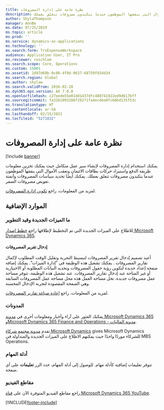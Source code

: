 ```yaml
---
title: نظرة عامة على إدارة المصروفات
description: يقدم هذا الموضوع معلومات عامة حول إدارة المصروفات وارتباطات إلى موارد إضافية. يمكنك استخدام إدارة المصروفات لإنشاء سير عمل متكامل حيث يمكنك تخزين معلومات طريقة الدفع واستيراد حركات بطاقات الائتمان وتعقب الأموال التي ينفقها الموظفون عندما يتكبدون مصروفات تتعلق بعملك.
author: ShylaThompson
manager: AnnBe
ms.date: 07/25/2019
ms.topic: article
ms.prod: ''
ms.service: dynamics-ax-applications
ms.technology: ''
ms.search.form: TrvExpenseWorkspace
audience: Application User, IT Pro
ms.reviewer: roschlom
ms.search.scope: Core, Operations
ms.custom: 15001
ms.assetid: 2d97d69b-9c08-4f0d-9637-68759fd34d34
ms.search.region: Global
ms.author: shylaw
ms.search.validFrom: 2016-02-28
ms.dyn365.ops.version: AX 7.0.0
ms.openlocfilehash: c27eede55e01dd1437dfc480741922ed9d617bff
ms.sourcegitcommit: fa32b1893286f20271fa4ec4be8fc68bd135f53c
ms.translationtype: HT
ms.contentlocale: ar-SA
ms.lasthandoff: 02/15/2021
ms.locfileid: "5271832"
---
```

# <a name="expense-management-overview"></a>نظرة عامة على إدارة المصروفات

[!include [banner](../includes/banner.md)]

يمكنك استخدام إدارة المصروفات لإنشاء سير عمل متكامل حيث يمكنك تخزين معلومات طريقة الدفع واستيراد حركات بطاقات الائتمان وتعقب الأموال التي ينفقها الموظفون عندما يتكبدون مصروفات تتعلق بعملك. يمكنك أيضًا تحديد سياسات المصروفات وأتمتة تعويض مصروفات السفر.

لمزيد من المعلومات، راجع [تكوين إدارة المصروفات](plan-expense-management.md).

## <a name="additional-resources"></a>الموارد الإضافية

### <a name="whats-new-and-in-development"></a>ما الميزات الجديدة وقيد التطوير

للاطلاع على الميزات الجديدة التي تم التخطيط لإطلاقها راجع [خطط إصدار Microsoft Dynamics 365](https://go.microsoft.com/fwlink/?linkid=2010158).

#### <a name="expense-report-entry"></a>إدخال تقرير المصروفات

أعيد تصميم إدخال تقرير المصروفات لتبسيط التجربة وتقليل الوقت المطلوب لإكمال تقارير المصروفات . يمكنك تشغيل هذه الوظيفة في "إدارة الميزات". يمكنك إضافة صفحة إعداد جديدة لتكوين رؤية حقول المصروفات وتحديد البيانات المطلوبة أو الاختيارية أو غير المتاحة عند إدخال تقارير المصروفات. عند تشغيل هذه الوظيفة، تتوفر مساحة عمل مصروفات جديدة. تحل مساحة العمل هذه محل مساحة عمل المصروفات السابقة وهي الصفحة المقصودة لتجربة الإدخال المحسنة.

لمزيد من المعلومات، راجع [إعادة صياغة تقارير المصروفات‬](ExpenseWorkspaceNew.md).

### <a name="blogs"></a>المدونات

يمكنك العثور على آراء وأخبار ومعلومات أخرى في [مدونة Microsoft Dynamics 365](https://community.dynamics.com/b/msftdynamicsblog?c=Enterprise) و[Microsoft Dynamics 365 Finance and Operations - مدونة الماليات](https://community.dynamics.com/365/financeandoperations/b/financials).

تقدم [مدونة مجتمع شركاء Microsoft Dynamics](https://community.dynamics.com/partner/b/operationspartnercommunityblog) gives Microsoft Dynamics للشركاء موردًا واحدًا حيث يمكنهم الاطلاع على الميزات الجديدة والمتداولة في MBS Operations.

### <a name="task-guides"></a>أدلة المهام

تتوفر تعليمات إضافية كأدلة مهام. للوصول إلى أدلة المهام، حدد الزر **تعليمات** على أي صفحة.

### <a name="videos"></a>مقاطع الفيديو

راجع مقاطع الفيديو المتوفرة الآن على [قناة Microsoft Dynamics 365 YouTube](https://www.youtube.com/channel/UCJGCg4rB3QSs8y_1FquelBQ).


[!INCLUDE[footer-include](../includes/footer-banner.md)]